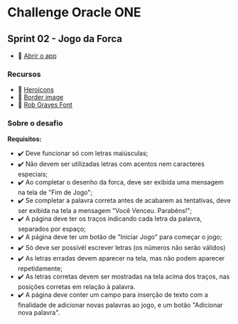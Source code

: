 # Challenge Oracle ONE 

## Sprint 02 - Jogo da Forca

- :link: [Abrir o app](https://drkcode.github.io/jogo-da-forca-2-challenge-one/)

### Recursos

- :link: [Heroicons](https://heroicons.com/)
- :link: [Border image](https://www.pexels.com/pt-br/@fwstudio-33348/)
- :link: [Rob Graves Font](https://www.fontspace.com/rob-graves-font-f7477)

### Sobre o desafio

**Requisitos:**

- :heavy_check_mark: Deve funcionar só com letras maiúsculas;
- :heavy_check_mark: Não devem ser utilizadas letras com acentos nem caracteres especiais;
- :heavy_check_mark: Ao completar o desenho da forca, deve ser exibida uma mensagem na tela de "Fim de Jogo";
- :heavy_check_mark: Se completar a palavra correta antes de acabarem as tentativas, deve ser exibida na tela a mensagem "Você Venceu. Parabéns!";
- :heavy_check_mark: A página deve ter os traços indicando cada letra da palavra, separados por espaço;
- :heavy_check_mark: A página deve ter um botão de "Iniciar Jogo" para começar o jogo;
- :heavy_check_mark: Só deve ser possívél escrever letras (os números não serão válidos)
- :heavy_check_mark: As letras erradas devem aparecer na tela, mas não podem aparecer repetidamente;
- :heavy_check_mark: As letras corretas devem ser mostradas na tela acima dos traços, nas posições corretas em relação à palavra.
- :heavy_check_mark: A página deve conter um campo para inserção de texto com a finalidade de adicionar novas palavras ao jogo, e um botão "Adicionar nova palavra".
	
